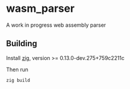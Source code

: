 # wasm_parser

A work in progress web assembly parser

## Building
Install [zig](https://ziglang.org/), version >= 0.13.0-dev.275+759c2211c

Then run
```
zig build
```
